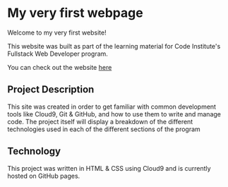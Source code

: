 # My very first webpage

Welcome to my very first website!

This website was built as part of the learning material for Code Institute's Fullstack Web Developer program.

You can check out the website [here](https://codeinstitute.net)

## Project Description

This site was created in order to get familiar with common development tools like Cloud9, Git & GitHub, and how to use them to write and manage code. The project itself will display a breakdown of the different technologies used in each of the different sections of the program

## Technology

This project was written in HTML & CSS using Cloud9 and is currently hosted on GitHub pages.